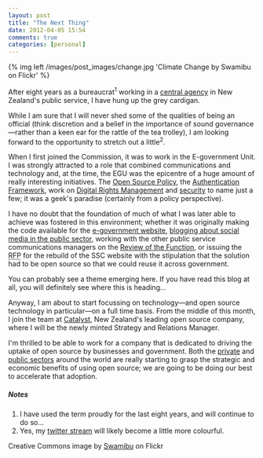 ```yaml
---
layout: post
title: "The Next Thing"
date: 2012-04-05 15:54
comments: true
categories: [personal]
---
```

{% img left /images/post_images/change.jpg 'Climate Change by Swamibu on Flickr' %}

After eight years as a bureaucrat<sup>1</sup> working in a 
[central agency](http://ssc.govt.nz "State Services Commission website") 
in New Zealand's public service, I have hung up the grey cardigan. 

While I am sure that I will never shed some of the qualities of being an 
official (think discretion and a belief in the importance of sound 
governance—rather than a keen ear for the rattle of the tea trolley), 
I am looking forward to the opportunity to stretch out a little<sup>2</sup>.

When I first joined the Commission, it was to work in the E-government Unit. I
was strongly attracted to a role that combined communications and technology
and, at the time, the EGU was the epicentre of a huge amount of really interesting 
initiatives. The 
[Open Source Policy](http://archive.ict.govt.nz/plone/archive/policy/open-source.1.html "Policy Paper in the egovernment archive"), 
the [Authentication Framework](http://archive.ict.govt.nz/plone/archive/services/authentication/library/docs/authentication-bpf/index.html "BPF in the egovernment archive"), 
work on [Digital Rights Management](http://archive.ict.govt.nz/plone/archive/policy/tc-and-drm/oldindex.html "TC & DRM paper in egovt archive") 
and [security](http://archive.ict.govt.nz/plone/archive/policy/trust-security/niip-report.1.html "Security in the egovt archive")
to name just a few; it was a geek's paradise (certainly from a policy perspective).

I have no doubt that the foundation of much of what I was later able to achieve 
was fostered in this environment; whether it was originally making the code available 
for the [e-government website](http://e.govt.nz "The original Plone site"),
[blogging about social media in the public sector](http://psnetwork.org.nz/blog/ "More than you would ever want to read on this…"),
working with the other public service communications managers on the
[Review of the Function](http://www.psnetwork.org.nz/resources-comms-function-review/ "A Review of the Communications Function in NZ Govt"),
or issuing the <acronym title="Request For Proposal">RFP</acronym> for the rebuild
of the SSC website with the stipulation that the solution had to be 
open source so that we could reuse it across government.

You can probably see a theme emerging here. If you have read this blog at all, you will
definitely see where this is heading…

Anyway, I am about to start focussing on technology—and open source technology in 
particular—on a full time basis. From the middle of this month, I join the team at 
[Catalyst](http://catalyst.net.nz/ "Catalyst homepage"), New Zealand's leading 
open source company, where I will be the newly minted Strategy and Relations Manager.

I'm thrilled to be able to work for a company that is dedicated to driving the uptake 
of open source by businesses and government. Both the 
[private](http://arstechnica.com/business/news/2012/03/red-hat-hits-a-billion-dollars-in-revenue-a-milestone-for-open-source.ars "Red Hat hits $1billion")
and [public sectors](http://www.zdnet.co.uk/news/business-of-it/2012/03/22/iceland-swaps-windows-for-linux-in-open-source-push-40154870/ "Iceland dumps windows for Linux in the public sector")
around the world are really starting to grasp the strategic and economic benefits of using
open source; we are going to be doing our best to accelerate that adoption.


##### Notes
1. I have used the term proudly for the last eight years, and will continue to do so…
2. Yes, my [twitter stream](http://twitter.com/jasonwryan) will likely become a little more colourful.

Creative Commons image by [Swamibu](http://www.flickr.com/photos/swamibu/4153715570/lightbox/)
on Flickr

